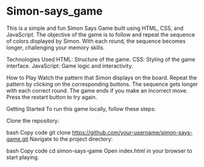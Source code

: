 # Simon-says_game
This is a simple and fun Simon Says Game built using HTML, CSS, and JavaScript. The objective of the game is to follow and repeat the sequence of colors displayed by Simon. With each round, the sequence becomes longer, challenging your memory skills.

Technologies Used
HTML: Structure of the game.
CSS: Styling of the game interface.
JavaScript: Game logic and interactivity.

How to Play
Watch the pattern that Simon displays on the board.
Repeat the pattern by clicking on the corresponding buttons.
The sequence gets longer with each correct round.
The game ends if you make an incorrect move. Press the restart button to try again.

Getting Started
To run this game locally, follow these steps:

Clone the repository:

bash
Copy code
git clone https://github.com/your-username/simon-says-game.git
Navigate to the project directory:

bash
Copy code
cd simon-says-game
Open index.html in your browser to start playing.

